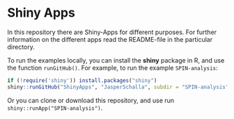 # Shiny Apps

In this repository there are Shiny-Apps for different purposes. For further information on the different apps read the README-file in the particular directory.

To run the examples locally, you can install the **shiny** package in R, and
use the function `runGitHub()`. For example, to run the example `SPIN-analysis`:

```R
if (!require('shiny')) install.packages("shiny")
shiny::runGitHub("ShinyApps", "JasperSchalla", subdir = "SPIN-analysis")
```

Or you can clone or download this repository, and use run
`shiny::runApp("SPIN-analysis")`.


